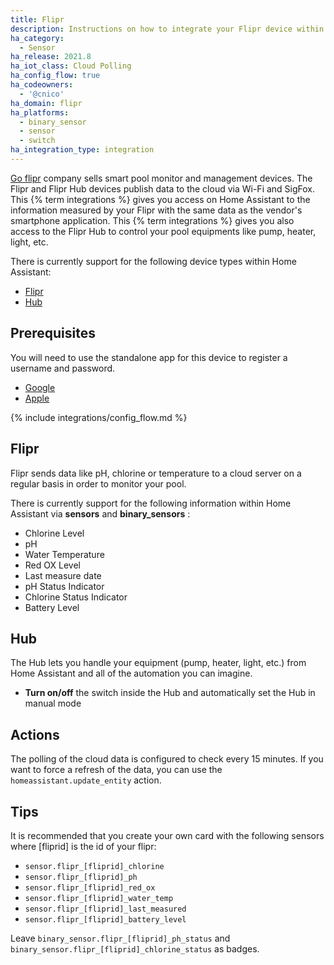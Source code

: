 ```yaml
---
title: Flipr
description: Instructions on how to integrate your Flipr device within Home Assistant.
ha_category:
  - Sensor
ha_release: 2021.8
ha_iot_class: Cloud Polling
ha_config_flow: true
ha_codeowners:
  - '@cnico'
ha_domain: flipr
ha_platforms:
  - binary_sensor
  - sensor
  - switch
ha_integration_type: integration
---
```


[Go flipr](https://www.goflipr.com) company sells smart pool monitor and management devices. The Flipr and Flipr Hub devices publish data to the cloud via Wi-Fi and SigFox.
This {% term integrations %} gives you access on Home Assistant to the information measured by your Flipr with the same data as the vendor's smartphone application.
This {% term integrations %} gives you also access to the Flipr Hub to control your pool equipments like pump, heater, light, etc.

There is currently support for the following device types within Home Assistant:

- [Flipr](#flipr)
- [Hub](#hub)

## Prerequisites

You will need to use the standalone app for this device to register a username and password.

- [Google](https://play.google.com/store/apps/details?id=com.goflipr.flipr)
- [Apple](https://apps.apple.com/fr/app/flipr/id1225898851)

{% include integrations/config_flow.md %}

## Flipr

Flipr sends data like pH, chlorine or temperature to a cloud server on a regular basis in order to monitor your pool.

There is currently support for the following information within Home Assistant via **sensors** and **binary_sensors** :

- Chlorine Level
- pH
- Water Temperature
- Red OX Level
- Last measure date
- pH Status Indicator
- Chlorine Status Indicator
- Battery Level

## Hub

The Hub lets you handle your equipment (pump, heater, light, etc.) from Home Assistant and all of the automation you can imagine.

- **Turn on/off** the switch inside the Hub and automatically set the Hub in manual mode

## Actions

The polling of the cloud data is configured to check every 15 minutes. If you want to force a refresh of the data, you can use the `homeassistant.update_entity` action.

## Tips

It is recommended that you create your own card with the following sensors where \[fliprid\] is the id of your flipr:

- `sensor.flipr_[fliprid]_chlorine`
- `sensor.flipr_[fliprid]_ph`
- `sensor.flipr_[fliprid]_red_ox`
- `sensor.flipr_[fliprid]_water_temp`
- `sensor.flipr_[fliprid]_last_measured`
- `sensor.flipr_[fliprid]_battery_level`

Leave `binary_sensor.flipr_[fliprid]_ph_status` and `binary_sensor.flipr_[fliprid]_chlorine_status` as badges.
